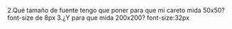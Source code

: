 2.Qué tamaño de fuente tengo que poner para que mi careto mida 50x50?
 font-size de 8px
3.¿Y para que mida 200x200?
 font-size:32px
